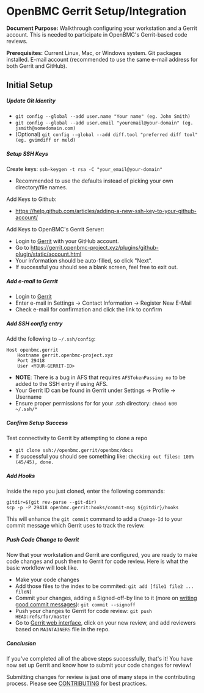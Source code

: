 # OpenBMC Gerrit Setup/Integration

**Document Purpose:** Walkthrough configuring your workstation and a Gerrit
                      account. This is needed to participate in OpenBMC's
                      Gerrit-based code reviews.

**Prerequisites:** Current Linux, Mac, or Windows system. Git packages
                   installed. E-mail account (recommended to use the same e-mail
                   address for both Gerrit and GitHub).

## Initial Setup

##### Update Git Identity

* `git config --global --add user.name "Your name" (eg. John Smith)`
* `git config --global --add user.email "youremail@your-domain"
    (eg. jsmith@somedomain.com)`
* (Optional) `git config --global --add diff.tool "preferred diff tool"
    (eg. gvimdiff or meld)`


##### Setup SSH Keys
Create keys: ```ssh-keygen -t rsa -C "your_email@your-domain"```
* Recommended to use the defaults instead of picking your own directory/file
  names.

Add Keys to Github:
* <https://help.github.com/articles/adding-a-new-ssh-key-to-your-github-account/>

Add Keys to OpenBMC's Gerrit Server:
* Login to [Gerrit](https://gerrit.openbmc-project.xyz/) with your GitHub
  account.
* Go to
  <https://gerrit.openbmc-project.xyz/plugins/github-plugin/static/account.html>
* Your information should be auto-filled, so click "Next".
* If successful you should see a blank screen, feel free to exit out.

##### Add e-mail to Gerrit
* Login to [Gerrit](https://gerrit.openbmc-project.xyz/)
* Enter e-mail in Settings -> Contact Information -> Register New E-Mail
* Check e-mail for confirmation and click the link to confirm

##### Add SSH config entry
Add the following to `~/.ssh/config`:
```
Host openbmc.gerrit
    Hostname gerrit.openbmc-project.xyz
    Port 29418
    User <YOUR-GERRIT-ID>
```
* **NOTE**: There is a bug in AFS that requires `AFSTokenPassing no` to be
            added to the SSH entry if using AFS.
* Your Gerrit ID can be found in Gerrit under Settings -> Profile -> Username
* Ensure proper permissions for for your .ssh directory: `chmod 600 ~/.ssh/*`

##### Confirm Setup Success
Test connectivity to Gerrit by attempting to clone a repo
* `git clone ssh://openbmc.gerrit/openbmc/docs`
* If successful you should see something like:
    `Checking out files: 100% (45/45), done.`

##### Add Hooks
Inside the repo you just cloned, enter the following commands:
```
gitdir=$(git rev-parse --git-dir)
scp -p -P 29418 openbmc.gerrit:hooks/commit-msg ${gitdir}/hooks
```
This will enhance the `git commit` command to add a `Change-Id` to your commit
message which Gerrit uses to track the review.

##### Push Code Change to Gerrit
Now that your workstation and Gerrit are configured, you are ready to make code
changes and push them to Gerrit for code review. Here is what the basic workflow
will look like.
* Make your code changes
* Add those files to the index to be commited:
  `git add [file1 file2 ... fileN]`
* Commit your changes, adding a Signed-off-by line to it (more on
  [writing good commit messages](https://github.com/openbmc/docs/blob/master/CONTRIBUTING.md#submitting-changes)):
  `git commit --signoff`
* Push your changes to Gerrit for code review:
  `git push HEAD:refs/for/master`
* Go to [Gerrit web interface](https://gerrit.openbmc-project.xyz/), click on
  your new review, and add reviewers based on `MAINTAINERS` file in the repo.

##### Conclusion
If you've completed all of the above steps successfully, that's it! You have now
set up Gerrit and know how to submit your code changes for review!

Submitting changes for review is just one of many steps in the contributing
process. Please see
[CONTRIBUTING](https://github.com/openbmc/docs/blob/master/CONTRIBUTING.md)
for best practices.
